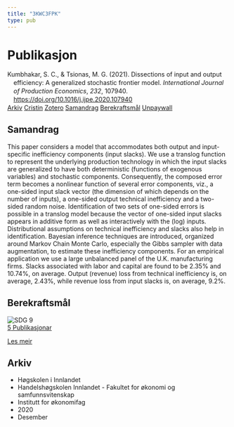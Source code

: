 ```yaml
---
title: "3KWC3FPK"
type: pub
---
```

<h1>Publikasjon</h1>
<article id="csl-bib-container-3KWC3FPK" class="csl-bib-container">
  <div class="csl-bib-body" style="line-height: 1.35; padding-left: 1em; text-indent:-1em;">
  <div class="csl-entry">Kumbhakar, S. C., &amp; Tsionas, M. G. (2021). Dissections of input and output efficiency: A generalized stochastic frontier model. <i>International Journal of Production Economics</i>, <i>232</i>, 107940. <a href="https://doi.org/10.1016/j.ijpe.2020.107940">https://doi.org/10.1016/j.ijpe.2020.107940</a></div>
</div>
  <div class="csl-bib-buttons">
    <a href="#taxonomy-article-3KWC3FPK" class="csl-bib-button">Arkiv</a>
    <a href="https://app.cristin.no/results/show.jsf?id=1858424" alt="Cristin URL" class="csl-bib-button">Cristin</a>
    <a href="http://zotero.org/groups/5402882/items/3KWC3FPK" alt="Zotero URL" class="csl-bib-button">Zotero</a>
    <a href="#abstract-article-3KWC3FPK" class="csl-bib-button">Samandrag</a>
    <a href="#sdg-article-3KWC3FPK" class="csl-bib-button">Berekraftsmål</a>
    <a href="https://doi.org/10.1016/j.ijpe.2020.107940" class="csl-bib-button">Unpaywall</a>
  </div>
  <div id="csl-bib-meta-container-3KWC3FPK"></div>
</article>
<div id="csl-bib-meta-3KWC3FPK" class="csl-bib-meta">
  <article id="abstract-article-3KWC3FPK" class="abstract-article">
    <h1>Samandrag</h1>
    This paper considers a model that accommodates both output and input-specific inefficiency components (input slacks). We use a translog function to represent the underlying production technology in which the input slacks are generalized to have both deterministic (functions of exogenous variables) and stochastic components. Consequently, the composed error term becomes a nonlinear function of several error components, viz., a one-sided input slack vector (the dimension of which depends on the number of inputs), a one-sided output technical inefficiency and a two-sided random noise. Identification of two sets of one-sided errors is possible in a translog model because the vector of one-sided input slacks appears in additive form as well as interactively with the (log) inputs. Distributional assumptions on technical inefficiency and slacks also help in identification. Bayesian inference techniques are introduced, organized around Markov Chain Monte Carlo, especially the Gibbs sampler with data augmentation, to estimate these inefficiency components. For an empirical application we use a large unbalanced panel of the U.K. manufacturing firms. Slacks associated with labor and capital are found to be 2.35% and 10.74%, on average. Output (revenue) loss from technical inefficiency is, on average, 2.43%, while revenue loss from input slacks is, on average, 9.2%.
  </article>
  <article id="sdg-article-3KWC3FPK" class="sdg-article">
    <h1>Berekraftsmål</h1>
    <div class="sdg-container"><div id="sdg9" class="sdg"> <img src="{{< params subfolder >}}images/sdg/sdg09_no.png" class="image" alt="SDG 9"> <div class="sdg-overlay"> <a href="{{< params subfolder >}}no/archive/?sdg=9#archive" class="sdg-publication-count"><span>5</span> Publikasjonar</a> <p><a href="NA" class="sdg-read-more">Les meir</a></p> </div> </div></div>
  </article>
  <article id="taxonomy-article-3KWC3FPK" class="taxonomy-article">
    <h1>Arkiv</h1>
    <ul>
      <li>Høgskolen i Innlandet</li>
      <li>Handelshøgskolen Innlandet - Fakultet for økonomi og samfunnsvitenskap</li>
      <li>Institutt for økonomifag</li>
      <li>2020</li>
      <li>Desember</li>
    </ul>
  </article>
</div>
